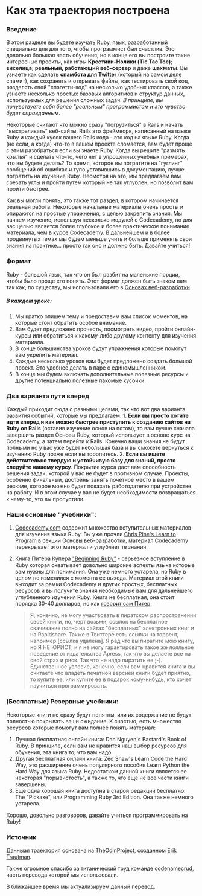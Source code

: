 # Как эта траектория построена

### Введение

В этом разделе вы будете изучать Ruby, язык, разработанный специально для для того, чтобы программист был счастлив. Это довольно большая часть обучения, но в конце его вы построите такие интересные проекты, как игры **Крестики-Нолики (Tic Tac Toe)**; **виселица**; **реальный, работающий веб-сервер** и даже **шахматы**.
Вы узнаете как сделать **спамбота для Twitter** (который на самом деле спамит), как сохранять и открывать файлы, как тестировать свой код, разделять свой "спагетти-код" на несколько удобных классов, а также узнаете несколько простых базовых алгоритмов и структур данных, используемых для решения сложных задач. _В принципе, вы почувствуете себя более "реальным" программистом и это чувство будет оправданным_.

Некоторые считают что можно сразу "погрузиться" в Rails и начать "выстреливать" веб-сайты. Rails это фреймворк, написанный на языке Ruby и каждый кусок вашего Rails кода - это код на языке Ruby. Когда (не если, а когда) что-то в вашем проекте сломается, вам будет проще с этим разобраться если вы знаете Ruby. Когда вы решите "размять крылья" и сделать что-то, чего нет в упрощенных учебных примерах, что вы будете делать? То время, которое вы потратите на "гуглинг" сообщений об ошибках и тупо уставившись в документацию, лучше потратить на изучение Ruby. Несмотря на это, мы предлагаем вам срезать углы и пройти путем который не так углублен, но позволит вам пройти быстрее.

Как вы могли понять, это также тот раздел, в котором начинается реальная работа. Некоторые начальные материалы очень просты и опираются на простые упражнения, с целью закрепить знания. Мы начнем изучение, используя несколько модулей с Codecademy, но для вас целью является более глубокое и более практическое понимание материала, чем в курсе Codecademy. В дальнейшем и в более продвинутых темах мы будем меньше учить и больше применять свои знания на практике… просто так оно и должно быть. Давайте учиться!

### Формат

Ruby - большой язык, так что он был разбит на маленькие порции, чтобы было проще его понять. Этот формат должен быть знаком вам так как, по существу, мы использовали его в [Основах веб-разработки](/basics-of-web-development).

##### В каждом уроке:

1.  Мы кратко опишем тему и предоставим вам список моментов, на которые стоит обратить особое внимание.
2.  Вам будет предложено прочесть, посмотреть видео, пройти онлайн-курсы или обратиться к какому-либо другому контенту для изучения материала.
3.  В конце большинства уроков будут упражнения которые помогут вам укрепить материал.
4.  Каждые несколько уроков вам будет предложено создать большой проект. Это удобнее делать в паре с единомышленником.
5.  В конце мы будем включать дополнительные полезные ресурсы и другие потенциально полезные лакомые кусочки.

### Два варианта пути вперед

Каждый приходит сюда с разными целями, так что вот два варианта развития событий, которые мы предлагаем: 1. **Если вы просто хотите идти вперед и как можно быстрее приступить к созданию сайтов на Ruby on Rails** (оставив изучение основ на потом), то вам лучше сначала завершить раздел Основы Ruby, который использует в основе курс на Codecademy, а затем перейти к Rails. Конечно ваши знания не будут полными но у вас уже будет небольшая база и вы сможете вернуться к изучению Ruby позже если вы торопитесь. 2. **Если вы ищете действительно твердую и устойчивую базу для знаний, просто следуйте нашему курсу**. Покрытие курса даст вам способность решения задач, которой у вас не будет в противном случае. Проекты, особенно финальный, достойны занять почетное место в вашем резюме, которое можно будет показать работодателю при устройстве на работу. И в этом случае у вас не будет необходимости возвращаться к чему-то, что вы пропустили.

### Наши основные "учебники":

1. [Codecademy.com](http://www.codecademy.com/tracks/ruby) содержит множество вступительных материалов для изучения языка Ruby. Вы уже прочли [Chris Pine's Learn to Program](http://www.shokhirev.com/mikhail/ruby/ltp/title.html) в секции Основы веб-разработки, материал Codecademy перекрывает этот материал и углубляет те знания.

2. Книга Питера Купера ["Beginning Ruby"](http://beginningruby.org/) - серьезное вступление в Ruby которая охватывает довольно широкие аспекты языка которые вам нужны для понимания. Она уже немного устарела, но Ruby в целом не изменился с момента ее выхода. Материал этой книги выходит за рамки Codecademy и других простых, бесплатных ресурсов и вы получите знания необходимые вам для дальнейшего углубленного изучения Ruby. Книга не бесплатная, она стоит порядка 30-40 долларов, но как [говорит сам Питер](http://beginningruby.org/):
   > Я, конечно, не могу участвовать в пиратском распространении своей книги, но, черт возьми, ссылок на бесплатное скачивание полно на сайтах "бесплатных" электронных книг и на Rapidshare. Также в Твиттере есть ссылки на торрент, например [ссылка удалена]. Я рад что вы пиратите мою книгу, но Я НЕ ЮРИСТ, и я не могу гарантировать такое же лояльное поведение от издательства Apress, так что вы делаете все на свой страх и риск. Так что не надо пиратить ее ;-). Единственное условие, конечно, если вам нравится книга и вы считаете что владеть печатной версией книги будет приятно, то купите ее, или купите ее в подарок кому-нибудь, кто хочет научиться программировать.

### (Бесплатные) Резервные учебники:

Некоторые книги не сразу будут понятны, или их содержание не будут полностью покрывать ваши ожидание. К счастью, есть множество ресурсов которые помогут вам полнее понять материал:

1.  Лучшая бесплатная онлайн книга: Dan Nguyen's Bastard's Book of Ruby. В принципе, если вам не нравится наш выбор ресурсов для обучения, эта книга то, что вам надо.
2.  Другая бесплатная онлайн книга: Zed Shaw's Learn Code the Hard Way, это расширение очень популярного пособия Learn Python the Hard Way для языка Ruby. Недостатком данной книги является ее некоторая "порывистость", а также то, что еще не все части книги завершены.
3.  Еще одна хорошая книга доступна в старой редакции бесплатно: The "Pickaxe", или Programming Ruby 3rd Edition. Она также немного устарела.

Хорошо, довольно разговоров, давайте учиться программировать на Ruby!

### Источник

Данныая траектория основана на [TheOdinProject](https://github.com/TheOdinProject), созданном [Erik Trautman](https://github.com/eriktrautman).

Также огромное спасибо за титанический труд команде [codenamecrud](https://github.com/codenamecrud/curriculum), часть перевода которой мы использовали.

В ближайшее время мы актуализируем данный перевод.
